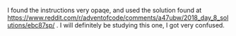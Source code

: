 I found the instructions very opaqe, and used the solution found at https://www.reddit.com/r/adventofcode/comments/a47ubw/2018_day_8_solutions/ebc87sp/ . I will definitely be studying this one, I got very confused.